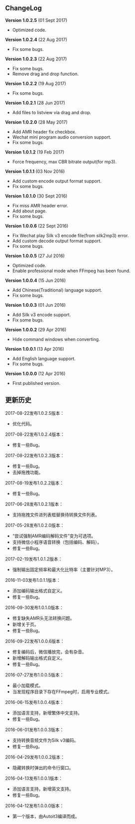 ## ChangeLog

<b>Version 1.0.2.5</b> (01 Sept 2017)
 * Optimized code.

<b>Version 1.0.2.4</b> (22 Aug 2017)
 * Fix some bugs.

<b>Version 1.0.2.3</b> (22 Aug 2017)
 * Fix some bugs.
 * Remove drag and drop function.

<b>Version 1.0.2.2</b> (19 Aug 2017)
 * Fix some bugs.

<b>Version 1.0.2.1</b> (28 Jun 2017)
 * Add files to listview via drag and drop.

<b>Version 1.0.2.0</b> (28 May 2017)
 * Add AMR header fix checkbox.
 * Wechat mini program audio conversion support.
 * Fix some bugs.

<b>Version 1.0.1.2</b> (19 Feb 2017)
 * Force frequency, max CBR bitrate output(for mp3).

<b>Version 1.0.1.1</b> (03 Nov 2016)
 * Add custom encode output format support.
 * Fix some bugs.

<b>Version 1.0.1.0</b> (30 Sept 2016)
 * Fix miss AMR header error.
 * Add about page.
 * Fix some bugs.
 
<b>Version 1.0.0.6</b> (22 Sept 2016)
 * Fix Wechat play Silk v3 encode file(from silk2mp3) error.
 * Add custom decode output format support.
 * Fix some bugs.

<b>Version 1.0.0.5</b> (27 Jul 2016)
 * Optimized code.
 * Enable professional mode when FFmpeg has been found.

<b>Version 1.0.0.4</b> (15 Jun 2016)
 * Add Chinese(Traditional) language support.
 * Fix some bugs.

<b>Version 1.0.0.3</b> (01 Jun 2016)
 * Add Silk v3 encode support.
 * Fix some bugs.

<b>Version 1.0.0.2</b> (29 Apr 2016)
 * Hide command windows when converting.

<b>Version 1.0.0.1</b> (13 Apr 2016)
 * Add English language support.
 * Fix some bugs.

<b>Version 1.0.0.0</b> (12 Apr 2016)
 * First published version.


## 更新历史

2017-08-22发布1.0.2.5版本：
 * 优化代码。

2017-08-22发布1.0.2.4版本：
 * 修复一些Bug。

2017-08-22发布1.0.2.3版本：
 * 修复一些Bug。
 * 去掉拖拽功能。

2017-08-19发布1.0.2.2版本：
 * 修复一些Bug。

2017-06-28发布1.0.2.1版本：
 * 支持拖拽文件进列表框替换待转换文件列表。

2017-05-28发布1.0.2.0版本：
 * “尝试强制AMR编码解码文件”变为可选项。
 * 支持微信小程序语音转换（包括编码、解码）。
 * 修复一些Bug。

2017-02-19发布1.0.1.2版本：
 * 强制输出固定频率和最大化比特率（主要针对MP3）。

2016-11-03发布1.0.1.1版本：
 * 添加编码输出格式自定义。
 * 修复一些Bug。

2016-09-30发布1.0.1.0版本：
 * 修复缺失AMR头无法转换问题。
 * 新增关于页。
 * 修复一些Bug。

2016-09-22发布1.0.0.6版本：
 * 修复编码后，微信播放完，会有杂音。
 * 新增解码输出格式自定义。
 * 修复一些Bug。

2016-07-27发布1.0.0.5版本：
 * 最小加载模式。
 * 当发现程序目录下存在FFmpeg时，启用专业模式。

2016-06-15发布1.0.0.4版本：
 * 添加语言支持，新增繁体中文支持。
 * 修复一些Bug。

2016-06-01发布1.0.0.3版本：
 * 支持转换音频文件为Silk v3编码。
 * 修复一些Bug。

2016-04-29发布1.0.0.2版本：
 * 隐藏转换时弹出的命令行窗口。

2016-04-13发布1.0.0.1版本：
 * 添加语言支持，新增英文支持。
 * 修复一些Bug。

2016-04-12发布1.0.0.0版本：
 * 第一个版本，由Autoit3编译而成。
